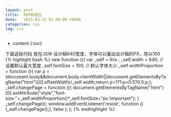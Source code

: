 ```yaml
---
layout: post
title:  REM自适应
date:   2015-03-21 01:08:00 +0800
categories: css
tag: css
---
```


* content
{:toc}

下面这段代码 放在JS中 设计稿640宽度，字体可以量出设计稿的PX，除以100
{% highlight bash %}
new function (){
	var _self =  this ;
	_self.width = 640; // 设置默认最大宽度
	_self.fontSize = 100; // 默认字体大小
	_self.widthProportion =  function (){ var p = (document.body&&document.body.clientWidth||document.getElementsByTagName("html")[0].offsetWidth)/_self.width;return p>1?1:p<0.5?0.5:p;};
	_self.changePage =  function (){
	document.getElementsByTagName("html")[0].setAttribute("style","font-size:"+_self.widthProportion()*_self.fontSize+"px !important");
	}
	_self.changePage();
	window.addEventListener('resize', function (){_self.changePage();}, false );
	};
{% endhighlight %}

